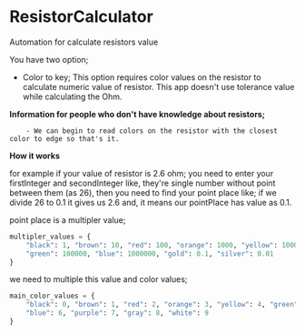 # ResistorCalculator

Automation for calculate resistors value

You have two option;

- Color to key;
This option requires color values on the resistor to calculate numeric value of resistor. This app doesn't use tolerance value while calculating the Ohm.


**Information for people who don't have knowledge about resistors;**

        - We can begin to read colors on the resistor with the closest color to edge so that's it.
        
        
**How it works**


for example if your value of resistor is 2.6 ohm;
  you need to enter your firstInteger and secondInteger like, 
  they're single number without point between them (as 26),
  then you need to find your point place like;
  if we divide 26 to 0.1 it gives us 2.6 and,
  it means our pointPlace has value as 0.1.
  

point place is a multipler value;
```py
multipler_values = {
    "black": 1, "brown": 10, "red": 100, "orange": 1000, "yellow": 10000,
    "green": 100000, "blue": 1000000, "gold": 0.1, "silver": 0.01
}
```

we need to multiple this value and color values;
```py
main_color_values = {
    "black": 0, "brown": 1, "red": 2, "orange": 3, "yellow": 4, "green": 5,
    "blue": 6, "purple": 7, "gray": 8, "white": 9
}
```
